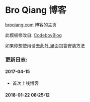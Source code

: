 # Bro Qiang 博客

[broqiang.com](http://broqiang.com) 博客的主页

此模板修改自: [CodeboyBlog](https://github.com/androiddevelop/CodeboyBlog)

如果你想使用请去此处,里面包含安装方法

### 更新日志:

#### 2017-04-15

- 首次上线博客

#### 2018-01-22 08:25:12
